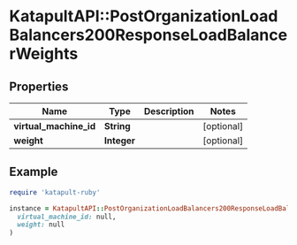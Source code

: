 # KatapultAPI::PostOrganizationLoadBalancers200ResponseLoadBalancerWeights

## Properties

| Name | Type | Description | Notes |
| ---- | ---- | ----------- | ----- |
| **virtual_machine_id** | **String** |  | [optional] |
| **weight** | **Integer** |  | [optional] |

## Example

```ruby
require 'katapult-ruby'

instance = KatapultAPI::PostOrganizationLoadBalancers200ResponseLoadBalancerWeights.new(
  virtual_machine_id: null,
  weight: null
)
```

